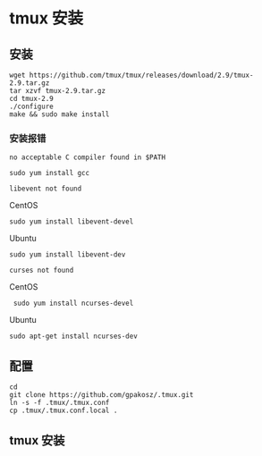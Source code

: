 # tmux 安装

## 安装

```shell
wget https://github.com/tmux/tmux/releases/download/2.9/tmux-2.9.tar.gz
tar xzvf tmux-2.9.tar.gz
cd tmux-2.9
./configure
make && sudo make install
```

### 安装报错

`no acceptable C compiler found in $PATH`

```shell
sudo yum install gcc
```

`libevent not found`

CentOS

```shell
sudo yum install libevent-devel
```

Ubuntu

```shell
sudo yum install libevent-dev
```

`curses not found`

CentOS

```shell
 sudo yum install ncurses-devel
```

Ubuntu
```
sudo apt-get install ncurses-dev
```

## 配置

```shell
cd
git clone https://github.com/gpakosz/.tmux.git
ln -s -f .tmux/.tmux.conf
cp .tmux/.tmux.conf.local .
```

## tmux 安装 
